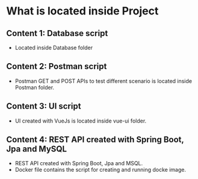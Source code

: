 # What is located inside Project #
## Content 1: Database script ##
- Located inside Database folder

## Content 2: Postman script ##
- Postman GET and POST APIs to test different scenario is located inside Postman folder.

## Content 3: UI script ##
- UI created with VueJs is located inside vue-ui folder.


## Content 4: REST API created with Spring Boot, Jpa and MySQL ##
- REST API created with Spring Boot, Jpa and MSQL.
- Docker file contains the script for creating and running docke image.